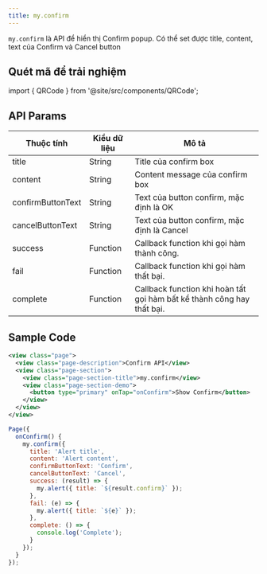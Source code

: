 ```yaml
---
title: my.confirm
---
```


`my.confirm` là API để hiển thị Confirm popup. Có thể set được title, content, text của  Confirm và Cancel button

## Quét mã để trải nghiệm

import { QRCode } from '@site/src/components/QRCode';

<QRCode page="pages/api/confirm/index" />

## API Params

| Thuộc tính        | Kiểu dữ liệu | Mô tả                                       |
| ----------------- | ------------ | ------------------------------------------- |
| title             | String       | Title của confirm box                       |
| content           | String       | Content message của confirm box             |
| confirmButtonText | String       | Text của button confirm, mặc định là OK     |
| cancelButtonText  | String       | Text của button confirm, mặc định là Cancel |
| success           | Function     | Callback function khi gọi hàm thành công.       |
| fail              | Function     | Callback function khi gọi hàm thất bại.          |
| complete          | Function     | Callback function khi hoàn tất gọi hàm bất kể thành công hay thất bại.     |

## Sample Code

```xml title=index.txml
<view class="page">
  <view class="page-description">Confirm API</view>
  <view class="page-section">
    <view class="page-section-title">my.confirm</view>
    <view class="page-section-demo">
      <button type="primary" onTap="onConfirm">Show Confirm</button>
    </view>
  </view>
</view>
```

```js title=index.js
Page({
  onConfirm() {
    my.confirm({
      title: 'Alert title',
      content: 'Alert content',
      confirmButtonText: 'Confirm',
      cancelButtonText: 'Cancel',
      success: (result) => {
        my.alert({ title: `${result.confirm}` });
      },
      fail: (e) => {
        my.alert({ title: `${e}` });
      },
      complete: () => {
        console.log('Complete');
      }
    });
  }
});
```



